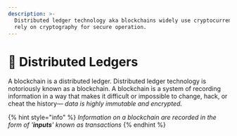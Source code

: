 ```yaml
---
description: >-
  Distributed ledger technology aka blockchains widely use cryptocurrencies and
  rely on cryptography for secure operation.
---
```


# 📡 Distributed Ledgers

A blockchain is a distributed ledger. Distributed ledger technology is notoriously known as a blockchain. A blockchain is a system of recording information in a way that makes it difficult or impossible to change, hack, or cheat the history— _data is highly immutable and encrypted._&#x20;

{% hint style="info" %}
_Information on a blockchain are recorded in the form of '**inputs**' known as transactions_
{% endhint %}
